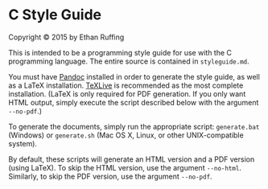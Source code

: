 C Style Guide
=============
Copyright &copy; 2015 by Ethan Ruffing

This is intended to be a programming style guide for use with the C programming
language. The entire source is contained in `styleguide.md`.

You must have [Pandoc](http://johnmacfarlane.net/pandoc/) installed in order to
generate the style guide, as well as a LaTeX installation.
[TeXLive](https://www.tug.org/texlive/) is recommended as the most complete
installation. (LaTeX is only required for PDF generation. If you only want HTML
output, simply execute the script described below with the argument `--no-pdf`.)

To generate the documents, simply run the appropriate script: `generate.bat`
(Windows) or `generate.sh` (Mac OS X, Linux, or other UNIX-compatible system).

By default, these scripts will generate an HTML version and a PDF version
(using LaTeX). To skip the HTML version, use the argument `--no-html`.
Similarly, to skip the PDF version, use the argument `--no-pdf`.

